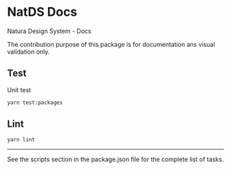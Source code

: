 # NatDS Docs

Natura Design System - Docs

The contribution purpose of this package is for documentation ans visual validation only.

## Test

Unit test

```sh
yarn test:packages
```

## Lint

```sh
yarn lint
```

***
See the scripts section in the package.json file for the complete list of tasks.
